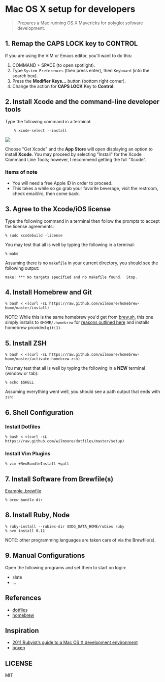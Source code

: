 # Mac OS X setup for developers

> Prepares a Mac running OS X Mavericks for polyglot software development.

## 1. Remap the CAPS LOCK key to CONTROL

If you are using the VIM or Emacs editor, you'll want to do this:

1. COMMAND + SPACE (to open spotlight).
2. Type `System Preferences` (then press enter), then `Keyboard` (into the search box).
3. Press the __Modifier Keys…__ button (bottom right corner).
4. Change the action for **CAPS LOCK** Key to **Control**.

## 2. Install Xcode and the command-line developer tools

Type the following command in a terminal:

        % xcode-select --install

   ![](https://cloudup.com/cxrqLVUkX6f+)

Choose "Get Xcode" and the **App Store** will open displaying an option to install **Xcode**. You may proceed by selecting "Install" for the Xcode Command Line Tools; however, I recommend getting the full "Xcode".

### Items of note

- You will need a free Apple ID in order to proceed.
- This takes a while so go grab your favorite beverage, visit the restroom, check email/irc, then come back.

## 3. Agree to the Xcode/iOS license

Type the following command in a terminal then follow the prompts to accept the license agreements:

    % sudo xcodebuild -license
    
You may test that all is well by typing the following in a terminal:

    % make
    
Assuming there is no `makefile` in your current directory, you should see the following output:

    make: *** No targets specified and no makefile found.  Stop.

## 4. Install Homebrew and Git

    % bash < <(curl -sL https://raw.github.com/wilmoore/homebrew-home/master/install)
    
NOTE: While this is the same homebrew you'd get from [brew.sh](http://brew.sh), this one simply installs to `$HOME/.homebrew` for [reasons outlined here](https://github.com/wilmoore/homebrew-home/wiki/Rationale) and installs homebrew provided `git(1)`.

## 5. Install ZSH

    % bash < <(curl -sL https://raw.github.com/wilmoore/homebrew-home/master/activate-homebrew-zsh)

You may test that all is well by typing the following in a __NEW__ terminal (window or tab):

    % echo $SHELL

Assuming everything went well, you should see a path output that ends with `zsh`:

## 6. Shell Configuration

### Install Dotfiles

    % bash < <(curl -sL https://raw.github.com/wilmoore/dotfiles/master/setup)

### Install Vim Plugins

    % vim +NeoBundleInstall +qall

## 7. Install Software from Brewfile(s)

[Example .brewfile](http://git.io/vrgfLw)

    % brew bundle-dir

## 8. Install Ruby, Node

    % ruby-install --rubies-dir $XDG_DATA_HOME/rubies ruby
    % nvm install 0.11

NOTE: other programming languages are taken care of via the Brewfile(s).

## 9. Manual Configurations

Open the following programs and set them to start on login:

- slate
- ...

## References

- [dotfiles]
- [homebrew]

## Inspiration

- [2011 Rubyist’s guide to a Mac OS X development environment](http://robots.thoughtbot.com/post/8700977975/2011-rubyists-guide-to-a-mac-os-x-development)
- [boxen](https://github.com/boxen/our-boxen)

## LICENSE

  MIT

[dotfiles]: https://github.com/wilmoore/dotfiles
[homebrew]: https://github.com/wilmoore/homebrew-home


